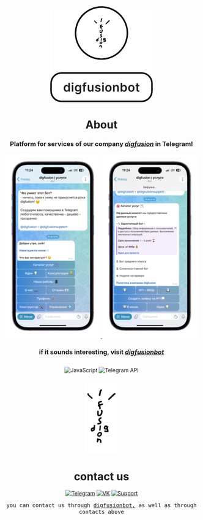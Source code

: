 <div align="center">
<a href="https://t.me/diglibrarybot">
  <img src="media/blank.png" alt="1" height="250">
</a>

<h1>About</h1>
<h3>Platform for services of our company <i><a href="https://t.me/digfusion">digfusion</a></i> in Telegram!</h3>

<a href="https://t.me/digfusion">
  <img src="media/phone1.png" alt="preview" width="250">
  </a><a href="https://t.me/digfusion">
  <img src="media/phone2.png" alt="preview" width="250">
  </a>

<h3>if it sounds interesting, visit <i><a href="https://t.me/digfusionbot">digfusionbot</a></i></h3>

##

<!-- <h2><i>be educated - is simple</i> 😉</h2> -->

![JavaScript](https://img.shields.io/badge/-JavaScript-white?style=for-the-badge&logo=javascript&logoColor=black)
![Telegram API](https://img.shields.io/badge/-Telegram%20API-white?style=for-the-badge&logo=telegram&logoColor=black)

<a href="https://t.me/digfusion">
  <img src="media/digfusionWhiteBorder.PNG" alt="Logo" width="90">
  </a>
<h1>сontact us</h1>

[![Telegram](https://img.shields.io/badge/-Telegram-FFFFFF?style=for-the-badge&logo=telegram&logoColor=000000)](https://t.me/digfusion)
[![VK](https://img.shields.io/badge/-VK-FFFFFF?style=for-the-badge&logo=vk&logoColor=000000)](https://vk.com/digfusion)
[![Support](https://img.shields.io/badge/-Support-FFFFFF?style=for-the-badge&logo=telegram&logoColor=000000)](https://t.me/digfusionsupport)

<kbd>you can contact us through <a href="https://t.me/digfusionbot">digfusionbot,</a> as well as through contacts above
</kbd>

<!-- <a href="https://t.me/digfusion">
  <img src="media\logoBlank.png" alt="1" height="27.61">
</a> -->

</div>
